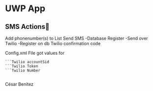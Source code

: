 # UWP App

 

## SMS Actions🔧
 Add phonenumber(s) to List
 Send SMS
 -Database Register
 -Send over Twilio
 -Register on db Twilio confirmation code

Config.xml File got values for 
```API url
```Twilio accountSid
```Twilio Token
```Twilio Number
```

##
César Benítez


